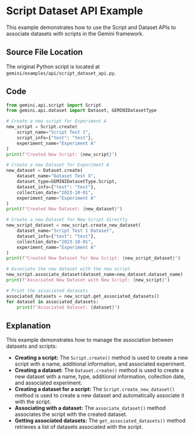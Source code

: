 # Script Dataset API Example

This example demonstrates how to use the Script and Dataset APIs to associate datasets with scripts in the Gemini framework.

## Source File Location

The original Python script is located at `gemini/examples/api/script_dataset_api.py`.

## Code

```python
from gemini.api.script import Script
from gemini.api.dataset import Dataset, GEMINIDatasetType

# Create a new script for Experiment A
new_script = Script.create(
    script_name="Script Test 1",
    script_info={"test": "test"},
    experiment_name="Experiment A"
)
print(f"Created New Script: {new_script}")

# Create a new Dataset for Experiment A
new_dataset = Dataset.create(
    dataset_name="Dataset Test X",
    dataset_type=GEMINIDatasetType.Script,
    dataset_info={"test": "test"},
    collection_date="2023-10-01",
    experiment_name="Experiment A"
)
print(f"Created New Dataset: {new_dataset}")

# Create a new Dataset for New Script directly
new_script_dataset = new_script.create_new_dataset(
    dataset_name="Script Test 1 Dataset",
    dataset_info={"test": "test"},
    collection_date="2023-10-01",
    experiment_name="Experiment A"
)
print(f"Created New Dataset for New Script: {new_script_dataset}")

# Associate the new dataset with the new script
new_script.associate_dataset(dataset_name=new_dataset.dataset_name)
print(f"Associated New Dataset with New Script: {new_script}")

# Print the associated datasets
associated_datasets = new_script.get_associated_datasets()
for dataset in associated_datasets:
    print(f"Associated Dataset: {dataset}")
```

## Explanation

This example demonstrates how to manage the association between datasets and scripts:

*   **Creating a script:** The `Script.create()` method is used to create a new script with a name, additional information, and associated experiment.
*   **Creating a dataset:** The `Dataset.create()` method is used to create a new dataset with a name, type, additional information, collection date, and associated experiment.
*   **Creating a dataset for a script:** The `Script.create_new_dataset()` method is used to create a new dataset and automatically associate it with the script.
*   **Associating with a dataset:** The `associate_dataset()` method associates the script with the created dataset.
*   **Getting associated datasets:** The `get_associated_datasets()` method retrieves a list of datasets associated with the script.
